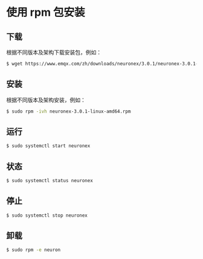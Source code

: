 # 使用 rpm 包安装

## 下载

根据不同版本及架构下载安装包，例如：

```bash
$ wget https://www.emqx.com/zh/downloads/neuronex/3.0.1/neuronex-3.0.1-linux-amd64.rpm
```

## 安装

根据不同版本及架构安装，例如：

```bash
$ sudo rpm -ivh neuronex-3.0.1-linux-amd64.rpm
```

## 运行

```bash
$ sudo systemctl start neuronex
```

## 状态

```bash
$ sudo systemctl status neuronex
```

## 停止

```bash
$ sudo systemctl stop neuronex
```

## 卸载

```bash
$ sudo rpm -e neuron
```
